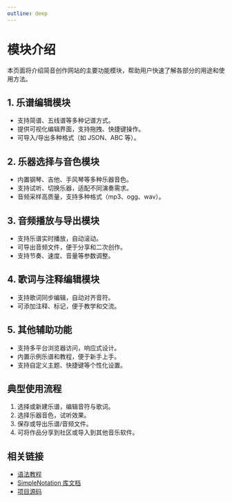 ```yaml
---
outline: deep
---
```


# 模块介绍

本页面将介绍简音创作网站的主要功能模块，帮助用户快速了解各部分的用途和使用方法。

## 1. 乐谱编辑模块

- 支持简谱、五线谱等多种记谱方式。
- 提供可视化编辑界面，支持拖拽、快捷键操作。
- 可导入/导出多种格式（如 JSON、ABC 等）。

## 2. 乐器选择与音色模块

- 内置钢琴、吉他、手风琴等多种乐器音色。
- 支持试听、切换乐器，适配不同演奏需求。
- 音频采样高质量，支持多种格式（mp3、ogg、wav）。

## 3. 音频播放与导出模块

- 支持乐谱实时播放，自动滚动。
- 可导出音频文件，便于分享和二次创作。
- 支持节奏、速度、音量等参数调整。

## 4. 歌词与注释编辑模块

- 支持歌词同步编辑，自动对齐音符。
- 可添加注释、标记，便于教学和交流。

## 5. 其他辅助功能

- 支持多平台浏览器访问，响应式设计。
- 内置示例乐谱和教程，便于新手上手。
- 支持自定义主题、快捷键等个性化设置。

## 典型使用流程

1. 选择或新建乐谱，编辑音符与歌词。
2. 选择乐器音色，试听效果。
3. 保存或导出乐谱/音频文件。
4. 可将作品分享到社区或导入到其他音乐软件。

## 相关链接

- [语法教程](/site-tutorial/syntax)
- [SimpleNotation 库文档](https://www.npmjs.com/package/simple-notation)
- [项目源码](https://github.com/Encaik/simple-notation)
